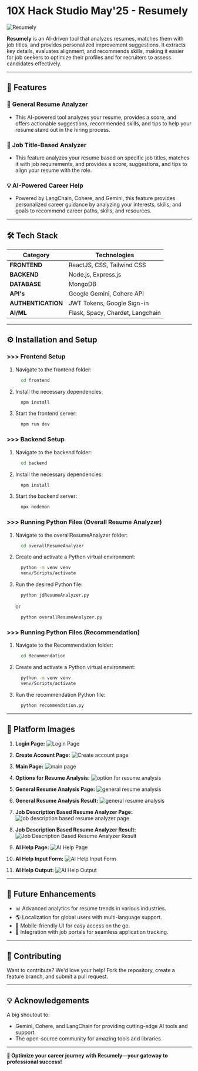 # **10X Hack Studio May'25 - Resumely**

![Resumely](https://www.0x.day/_next/image?url=%2Fassets%2FCodingNinjas2%2FCover_Photo.png&w=3840&q=75)

**Resumely** is an AI-driven tool that analyzes resumes, matches them with job titles, and provides personalized improvement suggestions. It extracts key details, evaluates alignment, and recommends skills, making it easier for job seekers to optimize their profiles and for recruiters to assess candidates effectively.

---

## 🚀 **Features**

### 📝 **General Resume Analyzer**
- This AI-powered tool analyzes your resume, provides a score, and offers actionable suggestions, recommended skills, and tips to help your resume stand out in the hiring process.

### 🎯 **Job Title-Based Analyzer**
- This feature analyzes your resume based on specific job titles, matches it with job requirements, and provides a score, suggestions, and tips to align your resume with the role.
  
### 💡 **AI-Powered Career Help**
- Powered by LangChain, Cohere, and Gemini, this feature provides personalized career guidance by analyzing your interests, skills, and goals to recommend career paths, skills, and resources.
---

## 🛠️ **Tech Stack**

| **Category**   | **Technologies**                                                                 |
|-----------------|----------------------------------------------------------------------------------|
| **FRONTEND**    | ReactJS, CSS, Tailwind CSS                                              |
| **BACKEND**     | Node.js, Express.js                                                            |
| **DATABASE**    | MongoDB                                                                        |
| **API's**         | Google Gemini, Cohere API                               |
| **AUTHENTICATION**         | JWT Tokens, Google Sign-in                               |
| **AI/ML**         | Flask, Spacy, Chardet, Langchain                               |

---

## ⚙️ **Installation and Setup**

### **>>> Frontend Setup**

1. Navigate to the frontend folder:
   ```bash
     cd frontend
     ```
2. Install the necessary dependencies:
   ```bash
     npm install
     ```
3. Start the frontend server:
   ```bash
     npm run dev
     ```

### **>>> Backend Setup**

1. Navigate to the backend folder:
   ```bash
     cd backend
     ```
2. Install the necessary dependencies:
   ```bash
     npm install
     ```
3. Start the backend server:
   ```bash
     npx nodemon
     ```

### **>>> Running Python Files (Overall Resume Analyzer)**

1. Navigate to the overallResumeAnalyzer folder:
   ```bash
     cd overallResumeAnalyzer
     ```
2. Create and activate a Python virtual environment:
   ```bash
     python -m venv venv
     venv/Scripts/activate
     ```
3. Run the desired Python file:
   ```bash
     python jdResumeAnalyzer.py
     ```
   or
   
   ```bash
     python overallResumeAnalyzer.py
     ```

### **>>> Running Python Files (Recommendation)**

1. Navigate to the Recommendation folder:
   ```bash
     cd Recommendation
     ```
2. Create and activate a Python virtual environment:
   ```bash
     python -m venv venv
     venv/Scripts/activate
     ```
3. Run the recommendation Python file:
   ```bash
     python recommendation.py
     ```
   
---

## **🌟 Platform Images**

1. **Login Page:**
   ![Login Page](https://github.com/lakshya001-AI/Resumely/blob/main/Resumely_Images/LoginPageResumely.png?raw=true)

2. **Create Account Page:**
   ![Create account page](https://github.com/lakshya001-AI/Resumely/blob/main/Resumely_Images/createAccountPageResumely.png?raw=true)

3. **Main Page:**
   ![main page](https://github.com/lakshya001-AI/Resumely/blob/main/Resumely_Images/mainPageResumely.png?raw=true)

4. **Options for Resume Analysis:**
   ![option for resume analysis](https://github.com/lakshya001-AI/Resumely/blob/main/Resumely_Images/chooseOptionResumely.png?raw=true)

5. **General Resume Analysis Page:**
   ![general resume analysis](https://github.com/lakshya001-AI/Resumely/blob/main/Resumely_Images/general_resume_Analyzer_resumely.png?raw=true)

6. **General Resume Analysis Result:**
   ![general resume analysis](https://github.com/lakshya001-AI/Resumely/blob/main/Resumely_Images/general_resume_Analyzer_result_resumely.png?raw=true)

7. **Job Description Based Resume Analyzer Page:**
   ![job description based resume analyzer page](https://github.com/lakshya001-AI/Resumely/blob/main/Resumely_Images/Job_based_resume_Analyzer1.png?raw=true)
   
8. **Job Description Based Resume Analyzer Result:**
   ![Job Description Based Resume Analyzer Result](https://github.com/lakshya001-AI/Resumely/blob/main/Resumely_Images/Job_based_resume_Analyzer_result.png?raw=true)

9. **AI Help Page:**
   ![AI Help Page](https://github.com/lakshya001-AI/Resumely/blob/main/Resumely_Images/ai_Help_resumely.png?raw=true)

10. **AI Help Input Form:**
   ![AI Help Input Form](https://github.com/lakshya001-AI/Resumely/blob/main/Resumely_Images/ai_Help_resumely_inputs.png?raw=true)

10. **AI Help Output:**
   ![AI Help Output](https://github.com/lakshya001-AI/Resumely/blob/main/Resumely_Images/ai_Help_resumely_output.png?raw=true)
   

---

## 🚀 **Future Enhancements**
- 📊 Advanced analytics for resume trends in various industries.
- 🌎 Localization for global users with multi-language support.
- 📱 Mobile-friendly UI for easy access on the go.
- 💼 Integration with job portals for seamless application tracking.

---

## 🤝 **Contributing**

Want to contribute? We'd love your help! Fork the repository, create a feature branch, and submit a pull request.

---

## 💡 **Acknowledgements**
A big shoutout to:

- Gemini, Cohere, and LangChain for providing cutting-edge AI tools and support.
- The open-source community for amazing tools and libraries.

---

**🎯 Optimize your career journey with Resumely—your gateway to professional success!**

